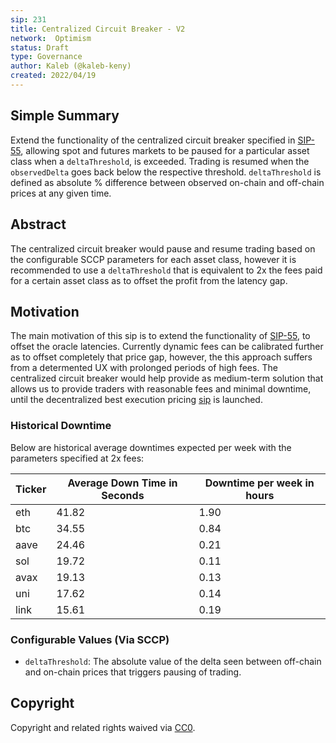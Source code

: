 ```yaml
---
sip: 231
title: Centralized Circuit Breaker - V2
network:  Optimism 
status: Draft
type: Governance
author: Kaleb (@kaleb-keny)
created: 2022/04/19
---
```


## Simple Summary

<!--"If you can't explain it simply, you don't understand it well enough." Simply describe the outcome the proposed changes intends to achieve. This should be non-technical and accessible to a casual community member.-->

Extend the functionality of the centralized circuit breaker specified in [SIP-55](https://sips.synthetix.io/sips/sip-55/), allowing spot and futures markets to be paused for a particular asset class when a `deltaThreshold`, is exceeded. Trading is resumed when the `observedDelta` goes back below the respective threshold. 
`deltaThreshold` is defined as absolute % difference between observed on-chain and off-chain prices at any given time.

## Abstract

<!--A short (~200 word) description of the proposed change, the abstract should clearly describe the proposed change. This is what *will* be done if the SIP is implemented, not *why* it should be done or *how* it will be done. If the SIP proposes deploying a new contract, write, "We propose to deploy a new contract that will do x".-->

The centralized circuit breaker would pause and resume trading based on the configurable SCCP parameters for each asset class, however it is recommended to use a `deltaThreshold` that is equivalent to 2x the fees paid for a certain asset class as to offset the profit from the latency gap.

## Motivation

<!--This is where you explain the reasoning behind how you propose to solve the problem. Why did you propose to implement the change in this way, what were the considerations and trade-offs? The rationale fleshes out what motivated the design and why particular design decisions were made. It should describe alternate designs that were considered and related work. The rationale may also provide evidence of consensus within the community, and should discuss important objections or concerns raised during discussion.-->

The main motivation of this sip is to extend the functionality of [SIP-55](https://sips.synthetix.io/sips/sip-55/), to offset the oracle latencies. Currently dynamic fees can be calibrated further as to offset completely that price gap, however, the this approach suffers from a determented UX with prolonged periods of high fees. The centralized circuit breaker would help provide as medium-term solution that allows us to provide traders with reasonable fees and minimal downtime, until the decentralized best execution pricing [sip](https://sips.synthetix.io/sips/sip-303/) is launched.


### Historical Downtime

Below are historical average downtimes expected per week with the parameters specified at 2x fees:

| **Ticker** 	| **Average Down Time in Seconds** 	| **Downtime per week in hours** 	|
|------------	|----------------------------------	|--------------------------------	|
| eth        	| 41.82                            	| 1.90                           	|
| btc        	| 34.55                            	| 0.84                           	|
| aave       	| 24.46                            	| 0.21                           	|
| sol        	| 19.72                            	| 0.11                           	|
| avax       	| 19.13                            	| 0.13                           	|
| uni        	| 17.62                            	| 0.14                           	|
| link       	| 15.61                            	| 0.19                           	|


### Configurable Values (Via SCCP)

* `deltaThreshold`: The absolute value of the delta seen between off-chain and on-chain prices that triggers pausing of trading.

## Copyright

Copyright and related rights waived via [CC0](https://creativecommons.org/publicdomain/zero/1.0/).
